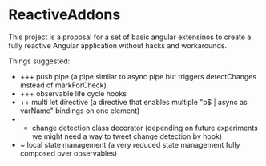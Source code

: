 # ReactiveAddons

This project is a proposal for a set of basic angular extensinos to
create a fully reactive Angular application without hacks and workarounds.

Things suggested:
- +++ push pipe (a pipe similar to async pipe but triggers detectChanges instead of markForCheck)
- +++ observable life cycle hooks
- ++ multi let directive (a directive that enables multiple "o$ | async as varName" bindings on one element)
- + change detection class decorator (depending on future experiments we might need a way to tweet change detection by hook)
- ~ local state management (a very reduced state management fully composed over observables)
